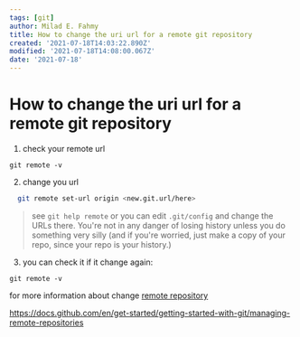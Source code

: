 ```yaml
---
tags: [git]
author: Milad E. Fahmy
title: How to change the uri url for a remote git repository
created: '2021-07-18T14:03:22.890Z'
modified: '2021-07-18T14:08:00.067Z'
date: '2021-07-18'
---
```


# How to change the uri url for a remote git repository

1. check your remote url

```shell
git remote -v
```

2. change you url

```bash
  git remote set-url origin <new.git.url/here>
```

> see `git help remote` or you can edit `.git/config`  and change the URLs there. You're not in any danger of losing history unless you do something very silly (and if you're worried, just make a copy of your repo, since your repo is your history.)


3. you can check it if it change again: 

```shell
git remote -v
```


for more information about change [remote repository](https://docs.github.com/en/get-started/getting-started-with-git/managing-remote-repositories) 

https://docs.github.com/en/get-started/getting-started-with-git/managing-remote-repositories